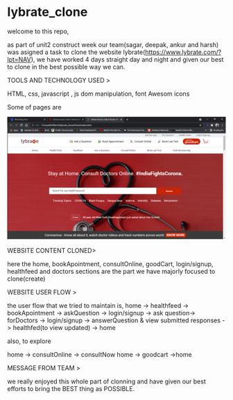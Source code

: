 # lybrate_clone

welcome to this repo,

as part of unit2 construct week our team(sagar, deepak, ankur and harsh) was asigned a task to clone the website lybrate(https://www.lybrate.com/?lpt=NAV), we have worked 4 days straight day and night and given our best to clone in the best possible way we can.

TOOLS AND TECHNOLOGY USED >

HTML, css, javascript , js dom manipulation, font Awesom icons

Some of pages are

![Home](images/home.png)

WEBSITE CONTENT CLONED>

here the home, bookApointment, consultOnline, goodCart, login/signup, healthfeed and doctors sections are the part we have majorly focused to clone(create)

WEBSITE USER FLOW >

the user flow that we tried to maintain is,
home -> healthfeed -> bookApointment -> askQuestion -> login/signup -> ask question-> forDoctors -> login/signup -> answerQuestion & view submitted responses -> healthfed(to view updated) -> home

also, to explore

home -> consultOnline -> consultNow
home -> goodcart ->home

MESSAGE FROM TEAM >

we really enjoyed this whole part of clonning and have given our best efforts to bring the BEST thing as POSSIBLE.
